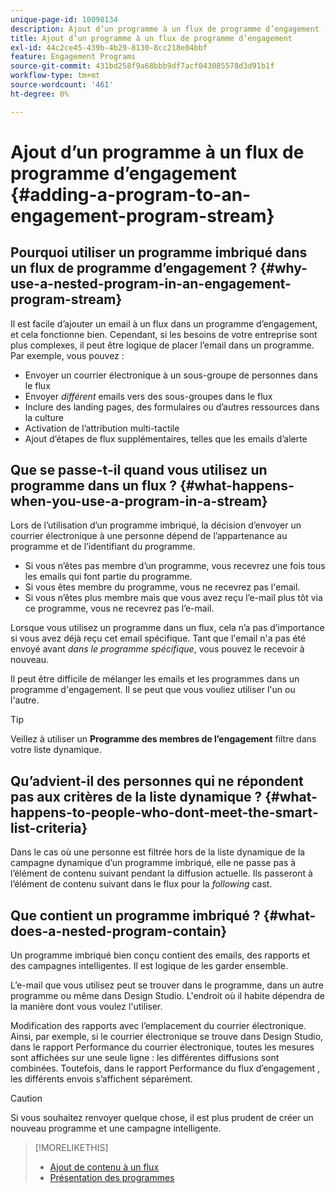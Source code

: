```yaml
---
unique-page-id: 10098134
description: Ajout d’un programme à un flux de programme d’engagement - Documents Marketo - Documentation du produit
title: Ajout d’un programme à un flux de programme d’engagement
exl-id: 44c2ce45-439b-4b29-8130-8cc218e04bbf
feature: Engagement Programs
source-git-commit: 431bd258f9a68bbb9df7acf043085578d3d91b1f
workflow-type: tm+mt
source-wordcount: '461'
ht-degree: 0%

---
```


# Ajout d’un programme à un flux de programme d’engagement {#adding-a-program-to-an-engagement-program-stream}

## Pourquoi utiliser un programme imbriqué dans un flux de programme d’engagement ? {#why-use-a-nested-program-in-an-engagement-program-stream}

Il est facile d’ajouter un email à un flux dans un programme d’engagement, et cela fonctionne bien. Cependant, si les besoins de votre entreprise sont plus complexes, il peut être logique de placer l’email dans un programme. Par exemple, vous pouvez :

* Envoyer un courrier électronique à un sous-groupe de personnes dans le flux
* Envoyer *différent* emails vers des sous-groupes dans le flux
* Inclure des landing pages, des formulaires ou d’autres ressources dans la culture
* Activation de l’attribution multi-tactile
* Ajout d’étapes de flux supplémentaires, telles que les emails d’alerte

## Que se passe-t-il quand vous utilisez un programme dans un flux ? {#what-happens-when-you-use-a-program-in-a-stream}

Lors de l’utilisation d’un programme imbriqué, la décision d’envoyer un courrier électronique à une personne dépend de l’appartenance au programme et de l’identifiant du programme.

* Si vous n’êtes pas membre d’un programme, vous recevrez une fois tous les emails qui font partie du programme.
* Si vous êtes membre du programme, vous ne recevrez pas l&#39;email.
* Si vous n’êtes plus membre mais que vous avez reçu l’e-mail plus tôt via ce programme, vous ne recevrez pas l’e-mail.

Lorsque vous utilisez un programme dans un flux, cela n’a pas d’importance si vous avez déjà reçu cet email spécifique. Tant que l&#39;email n&#39;a pas été envoyé avant *dans le programme spécifique*, vous pouvez le recevoir à nouveau.

Il peut être difficile de mélanger les emails et les programmes dans un programme d&#39;engagement. Il se peut que vous vouliez utiliser l&#39;un ou l&#39;autre.

>[!TIP]
>
>Veillez à utiliser un **Programme des membres de l’engagement** filtre dans votre liste dynamique.

## Qu’advient-il des personnes qui ne répondent pas aux critères de la liste dynamique ? {#what-happens-to-people-who-dont-meet-the-smart-list-criteria}

Dans le cas où une personne est filtrée hors de la liste dynamique de la campagne dynamique d’un programme imbriqué, elle ne passe pas à l’élément de contenu suivant pendant la diffusion actuelle. Ils passeront à l’élément de contenu suivant dans le flux pour la *following* cast.

## Que contient un programme imbriqué ? {#what-does-a-nested-program-contain}

Un programme imbriqué bien conçu contient des emails, des rapports et des campagnes intelligentes. Il est logique de les garder ensemble.

L’e-mail que vous utilisez peut se trouver dans le programme, dans un autre programme ou même dans Design Studio. L&#39;endroit où il habite dépendra de la manière dont vous voulez l&#39;utiliser.

Modification des rapports avec l’emplacement du courrier électronique. Ainsi, par exemple, si le courrier électronique se trouve dans Design Studio, dans le rapport Performance du courrier électronique, toutes les mesures sont affichées sur une seule ligne : les différentes diffusions sont combinées. Toutefois, dans le rapport Performance du flux d’engagement , les différents envois s’affichent séparément.

>[!CAUTION]
>
>Si vous souhaitez renvoyer quelque chose, il est plus prudent de créer un nouveau programme et une campagne intelligente.

>[!MORELIKETHIS]
>
>* [Ajout de contenu à un flux](/help/marketo/product-docs/email-marketing/drip-nurturing/creating-an-engagement-program/add-content-to-a-stream.md)
>* [Présentation des programmes](/help/marketo/product-docs/core-marketo-concepts/programs/creating-programs/understanding-programs.md)
